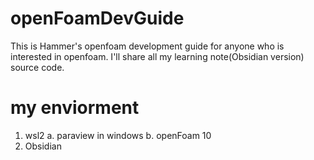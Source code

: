 # openFoamDevGuide

This is Hammer's openfoam development guide for anyone who is interested in openfoam.
I'll share all my learning note(Obsidian version) source code.

# my enviorment
1. wsl2
    a. paraview in windows
    b. openFoam 10 
2. Obsidian